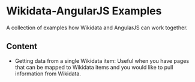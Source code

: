 # Wikidata-AngularJS Examples
A collection of examples how Wikidata and AngularJS can work together.


## Content

 - Getting data from a single Wikidata item: Useful when you have pages that can be mapped to Wikidata items and you would like to pull information from Wikidata.
